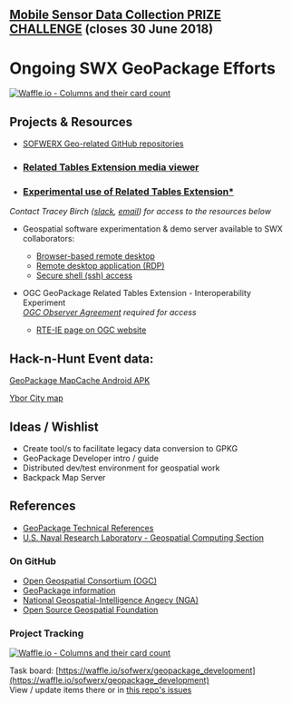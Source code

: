 ## [Mobile Sensor Data Collection PRIZE CHALLENGE](https://www.teamwerx.org/mobile/?tab=overview) (closes 30 June 2018) ##

# Ongoing SWX GeoPackage Efforts #
[![Waffle.io - Columns and their card count](https://badge.waffle.io/sofwerx/geopackage_development.svg?columns=all)](https://waffle.io/sofwerx/geopackage_development)

## Projects & Resources ##
- [SOFWERX Geo-related GitHub repositories](https://github.com/orgs/sofwerx/teams/geo/repositories)

- ### [Related Tables Extension media viewer](http://django-geopackage-server.geotools1.devwerx.org/) ###
- ### [Experimental use of Related Tables Extension*](https://github.com/sofwerx/geopackage_development/tree/master/safehouse) ###

_Contact Tracey Birch ([slack](https://sofwerx.slack.com/team/U5N2X4Q69), [email](mailto:tracey.birch@sofwerx.org)) for access to the resources below_

- Geospatial software experimentation & demo server available to SWX collaborators:
	- [Browser-based remote desktop](http://guacamole.geotools1.devwerx.org)
	- [Remote desktop application (RDP)](rdp://guacamole.geotools1.devwerx.org)
	- [Secure shell (ssh) access](ssh://geotools1.devwerx.org)

- OGC GeoPackage Related Tables Extension - Interoperability Experiment  
	  _[OGC Observer Agreement](https://portal.opengeospatial.org/files/?artifact_id=75290) required for access_
  - [RTE-IE page on OGC website](http://www.opengeospatial.org/projects/initiatives/gpkg-rteie)

## Hack-n-Hunt Event data: ##

[GeoPackage MapCache Android APK](https://github.com/ngageoint/geopackage-mapcache-android/releases/download/1.19/mapcache-1.19.apk)

[Ybor City map](https://github.com/sofwerx/geopackage_development/raw/master/hack-n-hunt/hacknhunt_ybor.gpkg)

## Ideas / Wishlist ##
- Create tool/s to facilitate legacy data conversion to GPKG
- GeoPackage Developer intro / guide
- Distributed dev/test environment for geospatial work
- Backpack Map Server

## References ##
- [GeoPackage Technical References](https://trello.com/b/PpUbxYxf/reference)
- [U.S. Naval Research Laboratory - Geospatial Computing Section](https://geoint.nrlssc.navy.mil)

### On GitHub ###
- [Open Geospatial Consortium (OGC)](https://github.com/opengeospatial)
- [GeoPackage information](https://www.geopackage.org)
- [National Geospatial-Intelligence Angecy (NGA)](https://github.com/ngageoint)
- [Open Source Geospatial Foundation](https://github.com/OSGeo)


### Project Tracking ###
[![Waffle.io - Columns and their card count](https://badge.waffle.io/sofwerx/geopackage_development.svg?columns=all)](https://waffle.io/sofwerx/geopackage_development)

Task board: [https://waffle.io/sofwerx/geopackage_development](https://waffle.io/sofwerx/geopackage_development)  
View / update items there or in [this repo's issues](https://github.com/sofwerx/geopackage_development/issues)
